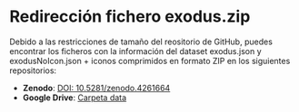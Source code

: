 # Redirección fichero exodus.zip

Debido a las restricciones de tamaño del reositorio de GitHub, puedes encontrar los ficheros con la información del dataset exodus.json y exodusNoIcon.json + iconos comprimidos en formato ZIP en los siguientes repositorios:

* **Zenodo**: <a href = "https://zenodo.org/record/4261664#.X6gU62hKiUl">DOI: 10.5281/zenodo.4261664</a>
* **Google Drive**: <a href= "https://drive.google.com/drive/folders/1nvciwXk0w-sfpVfxSCPzpddKH3gJF0oD?usp=sharing">Carpeta data</a>
